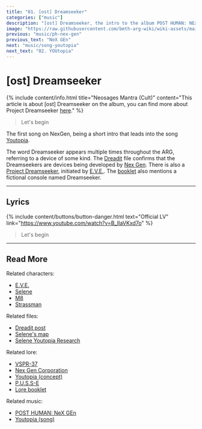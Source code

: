 ```yaml
---
title: "01. [ost] Dreamseeker"
categories: ["music"]
description: "[ost] Dreamseeker, the intro to the album POST HUMAN: NEx Gen."
image: "https://raw.githubusercontent.com/bmth-arg-wiki/wiki-assets/main/music/ph2/album_cover_300.png"
previous: "music/ph-nex-gen"
previous_text: "NeX GEn"
next: "music/song-youtopia"
next_text: "02. YOUtopia"
---
```

# [ost] Dreamseeker

{% include content/info.html
title="Neosages Mantra (Cult)"
content="This article is about [ost] Dreamseeker on the album, you can find more about 
Project Dreamseeker [here](../lore/dreamseeker)."
%}

> Let's begin

The first song on NexGen, being a short intro that leads into the song 
[Youtopia](../lore/youtopia).

The word Dreamseeker appears multiple times throughout the ARG, referring 
to a device of some kind. The [Dreadit](../for-sof/dreadit) file confirms 
that the Dreamseekers are devices being developed by [Nex Gen](../lore/nex-gen-corporation). 
There is also a [Project Dreamseeker](../lore/dreamseeker), initiated by [E.V.E.](../characters/eve). 
The [booklet](../lore/booklet) also mentions a fictional console named Dreamseeker.

***

## Lyrics

{% include content/buttons/button-danger.html text="Official LV" link="https://www.youtube.com/watch?v=B_IIaVKxd7o" %}

> Let's begin

***

## Read More

Related characters:

- [E.V.E.](../characters/eve)
- [Selene](../characters/selene)
- [M8](../m8)
- [Strassman](../characters/strassman)

Related files:

- [Dreadit post](../for-sof/dreadit)
- [Selene's map](../for-sof/selenes_map)
- [Selene Youtopia Research](../for-sof/selene_youtopia_doc)

Related lore:

- [VSPR-37](../lore/vspr37)
- [Nex Gen Corporation](../lore/nex-gen-corporation)
- [Youtopia (concept)](../lore/youtopia)
- [P.U.S.S-E](../lore/pusse)
- [Lore booklet](../lore/booklet)

Related music:

- [POST HUMAN: NeX GEn](ph-nex-gen)
- [Youtopia (song)](song-youtopia)

